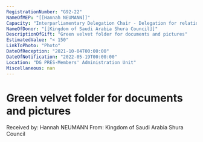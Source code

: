 ```yaml
---
RegistrationNumber: "G92-22"
NameOfMEP: "[[Hannah NEUMANN]]"
Capacity: "Interparliamentary Delegation Chair - Delegation for relations with the Arab Peninsula"
NameOfDonor: "[[Kingdom of Saudi Arabia Shura Council]]"
DescriptionOfGift: "Green velvet folder for documents and pictures"
EstimatedValue: "< 150"
LinkToPhoto: "Photo"
DateOfReception: "2021-10-04T00:00:00"
DateOfNotification: "2022-05-19T00:00:00"
Location: "DG PRES-Members' Administration Unit"
Miscellaneous: nan
---
```


# Green velvet folder for documents and pictures

Received by: Hannah NEUMANN
From: Kingdom of Saudi Arabia Shura Council
